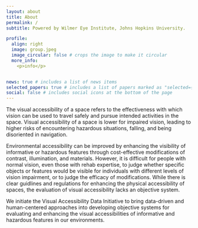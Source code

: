```yaml
---
layout: about
title: About
permalink: /
subtitle: Powered by Wilmer Eye Institute, Johns Hopkins University.

profile:
  align: right
  image: group.jpeg
  image_circular: false # crops the image to make it circular
  more_info: 
    <p>info</p>


news: true # includes a list of news items
selected_papers: true # includes a list of papers marked as "selected={true}"
social: false # includes social icons at the bottom of the page
---
```


The visual accessibility of a space refers to the effectiveness with which vision can be used to travel safely and pursue intended activities in the space. Visual accessibility of a space is lower for impaired vision, leading to higher risks of encountering hazardous situations, falling, and being disoriented in navigation. 

Environmental accessibility can be improved by enhancing the visibility of informative or hazardous features through cost-effective modifications of contrast, illumination, and materials. However, it is difficult for people with normal vision, even those with rehab expertise, to judge whether specific objects or features would be visible for individuals with different levels of vision impairment, or to judge the efficacy of modifications. While there is clear guidlines and regulations for enhancing the physical accessibility of spaces, the evaluation of visual accessibility lacks an objective system.

We initiate the Visual Accessibility Data Initiative to bring data-driven and human-centered approaches into developing objective systems for evaluating and enhancing the visual accessibilities of informative and hazardous features in our environments. 

